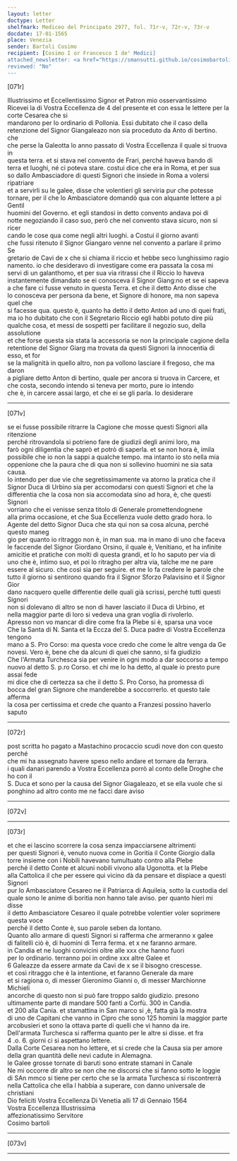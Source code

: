 ```yaml
---
layout: letter
doctype: Letter
shelfmark: Mediceo del Principato 2977, fol. 71r-v, 72r-v, 73r-v
docdate: 17-01-1565
place: Venezia
sender: Bartoli Cosimo
recipient: [Cosimo I or Francesco I de' Medici]
attached_newsletter: <a href="https://smansutti.github.io/cosimobartoli/texts/3079_060/">3079_060</a>
reviewed: "No"
---
```


[071r]  
  
  
Illustrissimo et Eccellentissimo Signor et Patron mio osservantissimo  
Ricevei la di Vostra Eccellenza de 4 del presente et con essa le lettere per la corte Cesarea che si  
mandarono per lo ordinario di Pollonia. Essi dubitato che il caso della  
retenzione del Signor Giangaleazo non sia proceduto da Anto di bertino. che  
che perse la Galeotta lo anno passato di Vostra Eccellenza il quale si truova in  
questa terra. et si stava nel convento de Frari, perché haveva bando di  
terra et luoghi, né ci poteva stare. costui dice che era in Roma, et per sua  
so dallo Ambasciadore di questi Signori che insiede in Roma a volersi ripatriare  
et a servirli su le galee, disse che volentieri gli serviria pur che potesse  
tornare, per il che lo Ambasciatore domandò qua con alquante lettere a pi Gentil  
huomini del Governo. et egli standosi in detto convento andava poi di  
notte negoziando il caso suo, però che nel convento stava sicuro, non si ricer  
cando le cose qua come negli altri luoghi. a Costui il giorno avanti  
che fussi ritenuto il Signor Giangaro venne nel convento a parlare il primo Se  
gretario de Cavi de x che si chiama il riccio et hebbe seco lunghissimo ragio  
namento. io che desideravo di investigare come era passata la cosa mi  
servi di un galanthomo, et per sua via ritrassi che il Riccio lo haveva  
instantemente dimandato se ei conosceva il Signor Giang:no et se ei sapeva  
a che fare ci fusse venuto in questa Terra. et che il detto Anto disse che  
lo conosceva per persona da bene, et Signore di honore, ma non sapeva quel che  
si facesse qua. questo è, quanto ha detto il detto Anton ad uno di quei frati,  
ma io ho dubitato che con il Segretario Riccio egli habbi potuto dire più  
qualche cosa, et messi de sospetti per facilitare il negozio suo, della assolutione  
et che forse questa sia stata la accessoria se non la principale cagione della  
retentione del Signor Giarg ma trovata da questi Signori la innocentia di esso, et for  
se la malignità in quello altro, non pa vollono lasciare il fregoso, che ma daron  
a pigliare detto Anton di bertino, quale per ancora si truova in Carcere, et  
che costa, secondo intendo si teneva per morto, pure io intendo  
che è, in carcere assai largo, et che ei se gli parla. Io desiderare  
  
---  

[071v]  
  
  
se ei fusse possibile ritrarre la Cagione che mosse questi Signori alla ritenzione  
perché ritrovandola si potrieno fare de giudizii degli animi loro, ma  
farò ogni diligentia che saprò et potrò di saperla. et se non hora è, imila  
possibile che io non la sappi a qualche tempo. ma intanto io sto nella mia  
oppenione che la paura che di qua non si sollevino huomini ne sia sata  
causa.  
Io intendo per due vie che segretissimamente va atorno la pratica che il  
Signor Duca di Urbino sia per accomodarsi con questi Signori et che la  
differentia che la cosa non sia accomodata sino ad hora, è, che questi Signori  
vorriano che ei venisse senza titolo di Generale promettendognene  
alla prima occasione, et che Sua Eccellenza vuole detto grado hora. lo  
Agente del detto Signor Duca che sta qui non sa cosa alcuna, perché questo maneg  
gio per quanto io ritraggo non è, in man sua. ma in mano di uno che faceva  
le faccende del Signor Giordano Orsino, il quale è, Venitiano, et ha infinite  
amicitie et pratiche con molti di questa grandi, et lo ho saputo per via di  
uno che è, intimo suo, et poi lo ritragho per altra via, talche me ne pare  
essere al sicuro. che così sia per seguire. et me lo fa credere le parole che  
tutto il giorno si sentirono quando fra il Signor Sforzo Palavisino et il Signor Gior  
dano nacquero quelle differentie delle quali già scrissi, perché tutti questi Signori  
non si dolevano di altro se non di haver lasciato il Duca di Urbino, et  
nella maggior parte di loro si vedeva una gran voglia di rivolerlo.  
Apresso non vo mancar di dire come fra la Plebe si è, sparsa una voce  
Che la Santa di N. Santa et la Eccza del S. Duca padre di Vostra Eccellenza tengono  
mano a S. Pro Corso: ma questa voce credo che come le altre venga da Ge  
novesi. Vero è, bene che da alcuni di quei che sanno, si fa giudizio  
Che l'Armata Turchesca sia per venire in ogni modo a dar soccorso a tempo  
nuovo al detto S. p.ro Corso. et chi me lo ha detto, al quale io presto pure assai fede  
mi dice che di certezza sa che il detto S. Pro Corso, ha promessa di  
bocca del gran Signore che manderebbe a soccorrerlo. et questo tale afferma  
la cosa per certissima et crede che quanto a Franzesi possino haverlo saputo  
  
---  

[072r]  
  
  
post scritta ho pagato a Mastachino procaccio scudi nove don con questo perché  
che mi ha assegnato havere speso nello andare et tornare da ferrara.  
i quali danari parendo a Vostra Eccellenza porrò al conto delle Droghe che ho con il  
S. Duca et sono per la causa del Signor Giagaleazo, et se ella vuole che si  
ponghino ad altro conto me ne facci dare aviso  
  
---  

[072v]  
  
  
  
---  

[073r]  
  
  
et che ei lascino scorrere la cosa senza impacciarsene altrimenti  
per questi Signori è, venuto nuova come in Goritia il Conte Giorgio dalla  
torre insieme con i Nobili havevano tumultuato contro alla Plebe  
perché il detto Conte et alcuni nobili vivono alla Ugonotta. et la Plebe  
alla Cattolica il che per essere qui vicino dà da pensare et dispiace a questi Signori  
pur lo Ambasciatore Cesareo ne il Patriarca di Aquileia, sotto la custodia del  
quale sono le anime di boritia non hanno tale aviso. per quanto hieri mi disse  
il detto Ambasciatore Cesareo il quale potrebbe volentier voler soprimere questa voce  
perché il detto Conte è, suo parole seben da lontano.  
Quanto allo armare di questi Signori si rafferma che armeranno x galee  
di falitelli ciò è, di huomini di Terra ferma. et x ne faranno armare.  
in Candia et ne luoghi convicini oltre alle xxx che hanno fuori  
per lo ordinario. terranno poi in ordine xxx altre Galee et  
6 Galeazze da essere armate da Cavi de x se il bisogno crescesse.  
et così ritraggo che è la intentione, et faranno Generale da mare  
et si ragiona o, di messer Gieronimo Gianni o, di messer Marchionne Michieli  
ancorche di questo non si può fare troppo saldo giudizio. presono  
ultimamente parte di mandare 500 fanti a Corfù. 300 in Candia.  
et 200 alla Cania. et stamattina in San marco si ,è, fatta già la mostra  
di uno de Capitani che vanno in Cipro che sono 125 homini la maggior parte  
arcobusieri et sono la ottava parte di quelli che vi hanno da ire.  
Dell'armata Turchesca si rafferma quanto per le altre si disse. et fra  
4 .o. 6. giorni ci si aspettano lettere.  
Dalla Corte Cesarea non ho lettere, et si crede che la Causa sia per amore  
della gran quantità delle nevi cadute in Alemagna.  
le Galee grosse tornate di baruti sono entrate stamani in Canale  
Ne mi occorre dir altro se non che ne discorsi che si fanno sotto le loggie  
di SAn mmco si tiene per certo che se la armata Turchesca si riscontrerrà  
nella Cattolica che ella l habbia a superare, con danno universale de christiani  
Dio feliciti Vostra Eccellenza Di Venetia alli 17 di Gennaio 1564  
Vostra Eccellenza Illustrissima  
affezionatissimo Servitore  
Cosimo bartoli  
  
---  

[073v]  
  
  
  
---  

